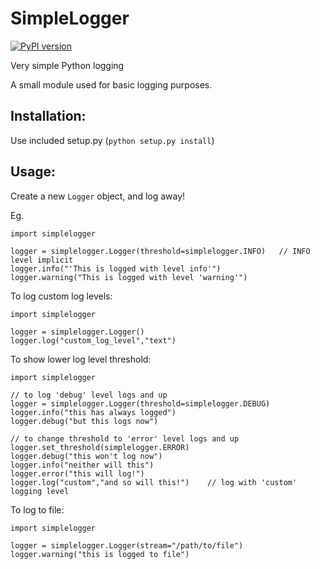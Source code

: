 SimpleLogger
============

[![PyPI version](https://badge.fury.io/py/SimpleLogger.png)](http://badge.fury.io/py/SimpleLogger)

Very simple Python logging

A small module used for basic logging purposes.

Installation:
-------------
Use included setup.py (`python setup.py install`)

Usage:
------
Create a new `Logger` object, and log away!

Eg.

    import simplelogger

    logger = simplelogger.Logger(threshold=simplelogger.INFO)   // INFO level implicit
    logger.info("'This is logged with level info'")
    logger.warning("This is logged with level 'warning'")


To log custom log levels:

    import simplelogger
    
    logger = simplelogger.Logger()
    logger.log("custom_log_level","text")


To show lower log level threshold:

    import simplelogger

    // to log 'debug' level logs and up
    logger = simplelogger.Logger(threshold=simplelogger.DEBUG)
    logger.info("this has always logged")
    logger.debug("but this logs now")

    // to change threshold to 'error' level logs and up
    logger.set_threshold(simplelogger.ERROR)
    logger.debug("this won't log now")
    logger.info("neither will this")
    logger.error("this will log!")
    logger.log("custom","and so will this!")    // log with 'custom' logging level


To log to file:

    import simplelogger

    logger = simplelogger.Logger(stream="/path/to/file")
    logger.warning("this is logged to file")

